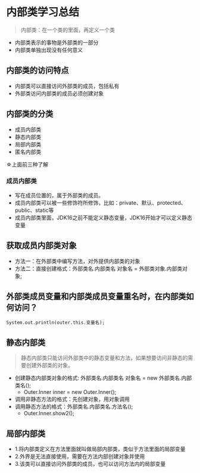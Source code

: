 # 内部类学习总结
> 内部类：在一个类的里面，再定义一个类
- 内部类表示的事物是外部类的一部分
- 内部类单独出现没有任何意义

## 内部类的访问特点
- 内部类可以直接访问外部类的成员，包括私有
- 外部类访问内部类的成员必须创建对象

## 内部类的分类
- 成员内部类
- 静态内部类
- 局部内部类
- 匿名内部类

☆上面前三种了解

### 成员内部类
- 写在成员位置的，属于外部类的成员。
- 成员内部类可以被一些修饰符所修饰，比如：private、默认、protected、public、static等
- 成员内部类里面，JDK16之前不能定义静态变量，JDK16开始才可以定义静态变量

## 获取成员内部类对象
- 方法一：在外部类中编写方法，对外提供内部类的对象
- 方法二：直接创建格式：外部类名.内部类名 对象名 = 外部类对象.内部类对象;

## 外部类成员变量和内部类成员变量重名时，在内部类如何访问？
    System.out.println(outer.this.变量名);
    
## 静态内部类
> 静态内部类只能访问外部类中的静态变量和方法，如果想要访问非静态的需要创建外部类的对象。
- 创建静态内部类对象的格式: 外部类名.内部类名 对象名 = new 外部类名.内部类名();
  - Outer.Inner inner = new Outer.Inner();
- 调用非静态方法的格式：先创建对象，用对象调用
- 调用静态方法的格式：外部类名.内部类名.方法名();
  -  Outer.Inner.show2();

## 局部内部类
- 1.将内部类定义在方法里面就叫做局部内部类，类似于方法里面的局部变量
- 2.外界是无法直接使用，需要在方法内部创建对象并使用
- 3.该类可以直接访问外部类的成员，也可以访问方法内的局部变量

